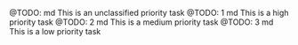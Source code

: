 @TODO: md This is an unclassified priority task
@TODO: 1 md This is a high priority task
@TODO: 2 md This is a medium priority task
@TODO: 3 md This is a low priority task
